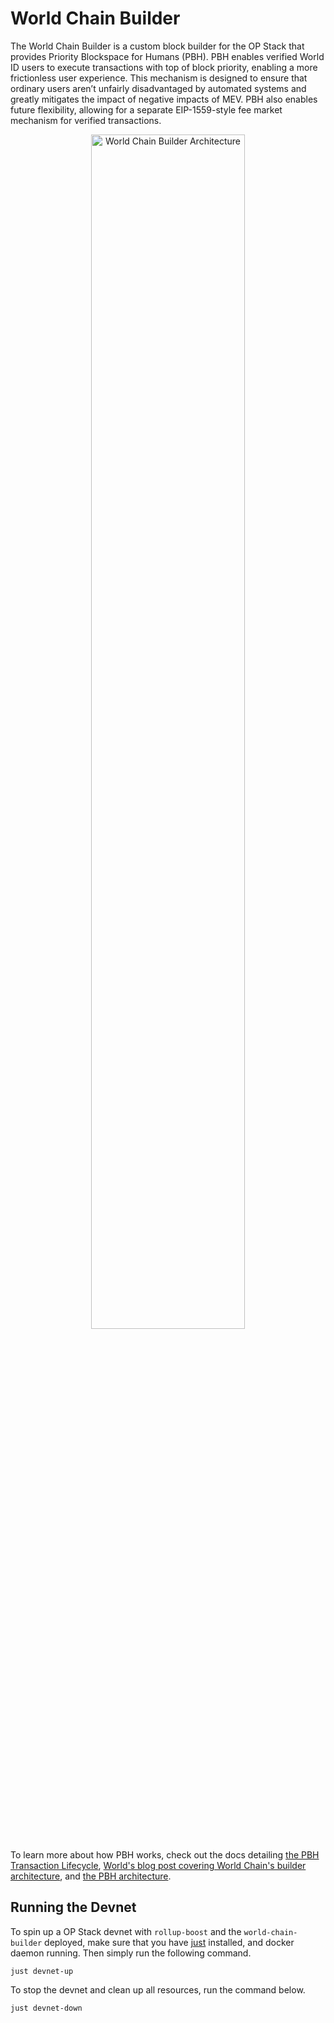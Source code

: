# World Chain Builder

The World Chain Builder is a custom block builder for the OP Stack that provides Priority Blockspace for Humans (PBH). PBH enables verified World ID users to execute transactions with top of block priority, enabling a more frictionless user experience. This mechanism is designed to ensure that ordinary users aren’t unfairly disadvantaged by automated systems and greatly mitigates the impact of negative impacts of MEV. PBH also enables future flexibility, allowing for a separate EIP-1559-style fee market mechanism for verified transactions.


<div align="center">
  <img src="assets/pbh-op-stack.png" alt="World Chain Builder Architecture" width="70%">
</div>

To learn more about how PBH works, check out the docs detailing [the PBH Transaction Lifecycle](world-chain-builder/docs/pbh_tx_lifecycle.md), [World's blog post covering World Chain's builder architecture](https://world.org/blog/engineering/introducing-pbh-priority-blockspace-for-humans), and [the PBH architecture](world-chain-builder/docs/pbh_architecture.md).


<!-- ## Installing -->

## Running the Devnet
To spin up a OP Stack devnet with `rollup-boost` and the `world-chain-builder` deployed, make sure that you have [just](https://github.com/casey/just?tab=readme-ov-file) installed, and docker daemon running. Then simply run the following command.

```
just devnet-up
```

To stop the devnet and clean up all resources, run the command below.

```
just devnet-down
```
